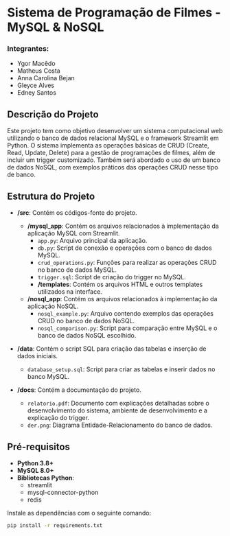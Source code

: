 # Sistema de Programação de Filmes - MySQL & NoSQL

### Integrantes:
- Ygor Macêdo
- Matheus Costa
- Anna Carolina Bejan
- Gleyce Alves
- Edney Santos

## Descrição do Projeto

Este projeto tem como objetivo desenvolver um sistema computacional web utilizando o banco de dados relacional MySQL e o framework Streamlit em Python. O sistema implementa as operações básicas de CRUD (Create, Read, Update, Delete) para a gestão de programações de filmes, além de incluir um trigger customizado. Também será abordado o uso de um banco de dados NoSQL, com exemplos práticos das operações CRUD nesse tipo de banco.

## Estrutura do Projeto

- **/src**: Contém os códigos-fonte do projeto.
  - **/mysql_app**: Contém os arquivos relacionados à implementação da aplicação MySQL com Streamlit.
    - `app.py`: Arquivo principal da aplicação.
    - `db.py`: Script de conexão e operações com o banco de dados MySQL.
    - `crud_operations.py`: Funções para realizar as operações CRUD no banco de dados MySQL.
    - `trigger.sql`: Script de criação do trigger no MySQL.
    - **/templates**: Contém os arquivos HTML e outros templates utilizados na interface.
  - **/nosql_app**: Contém os arquivos relacionados à implementação da aplicação NoSQL.
    - `nosql_example.py`: Arquivo contendo exemplos das operações CRUD no banco de dados NoSQL.
    - `nosql_comparison.py`: Script para comparação entre MySQL e o banco de dados NoSQL escolhido.
  
- **/data**: Contém o script SQL para criação das tabelas e inserção de dados iniciais.
  - `database_setup.sql`: Script para criar as tabelas e inserir dados no banco MySQL.
  
- **/docs**: Contém a documentação do projeto.
  - `relatorio.pdf`: Documento com explicações detalhadas sobre o desenvolvimento do sistema, ambiente de desenvolvimento e a explicação do trigger.
  - `der.png`: Diagrama Entidade-Relacionamento do banco de dados.

## Pré-requisitos

- **Python 3.8+**
- **MySQL 8.0+**
- **Bibliotecas Python**:
  - streamlit
  - mysql-connector-python
  - redis
  
Instale as dependências com o seguinte comando:

```bash
pip install -r requirements.txt
